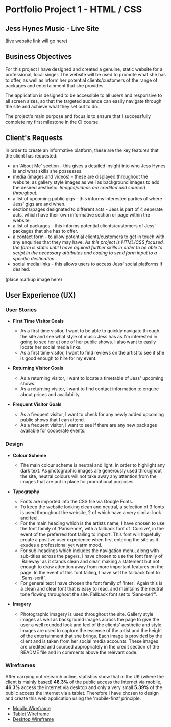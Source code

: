 # Portfolio Project 1 - HTML / CSS
## **Jess Hynes Music - Live Site**
(live website link will go here)

## **Business Objectives**

For this project I have designed and created a genuine, static website for a professional, local singer. The website will be used to promote what she has to offer, as well as inform her potential clients/customers of the range of packages and entertainment that she provides.

The application is designed to be accessible to all users and responsive to all screen sizes, so that the targeted audience can easily navigate through the site and achieve what they set out to do.

The project's main purpose and focus is to ensure that I successfully complete my first milestone in the CI course.

## Client's Requests

In order to create an informative platform, these are the key features that the client has requested:
- an 'About Me' section - this gives a detailed insight into who Jess Hynes is and what skills she possesses.
- media (images and videos) - these are displayed throughout the website, as gallery style images as well as background images to add the desired aesthetic. *Images/videos are credited and sourced throughout.*
- a list of upcoming public gigs - this informs interested parties of where Jess' gigs are and when.
- sections/pages designated to different acts - Jess is part of 4 seperate acts, which have their own informative section or page within the website.
- a list of packages - this informs potential clients/customers of Jess' packages that she has to offer.
- a contact form - to allow potential clients/customers to get in touch with any enquiries that they may have. *As this project is HTML/CSS focused, the form is static until I have aquired further skills in order to be able to script in the necessary attributes and coding to send form input to a specific destination.*
- social media links - this allows users to access Jess' social platforms if desired.

(place markup image here)

## **User Experience (UX)**
### User Stories
- **First Time Visitor Goals**
  - As a first time visitor, I want to be able to quickly navigate through the site and see what style of music Jess has as I'm interested in going to see her at one of her public shows. I also want to easily locate her social media links.
  - As a first time visitor, I want to find reviews on the artist to see if she is good enough to hire for my event.

- **Returning Visitor Goals**
  - As a returning visitor, I want to locate a timetable of Jess' upcoming shows.
  - As a returning visitor, I want to find contact information to enquire about prices and availability.

- **Frequent Visitor Goals**
  - As a frequent visitor, I want to check for any newly added upcoming public shows that I can attend.
  - As a frequent visitor, I want to see if there are any new packages available for cooperate events.

### Design
- **Colour Scheme**
  
  - The main colour scheme is neutral and light, in order to highlight any dark text. As photographic images are generously used throughout the site, neutral colours will not take away any attention from the images that are put in place for promotional purposes.
  
- **Typography**

  - Fonts are imported into the CSS file via Google Fonts.
  - To keep the website looking clean and neutral, a selection of 3 fonts is used throughout the website, 2 of which have a very similar look and feel.
  - For the main heading which is the artists name, I have chosen to use the font family of 'Parisienne', with a fallback font of 'Cursive', in the event of the preferred font failing to import. This font will hopefully create a positive user experience when first entering the site as it exudes a professional yet warm mood.
  - For sub-headings which includes the navigation menu, along with sub-titles across the page/s, I have chosen to use the font family of 'Raleway' as it stands clean and clear, making a statement but not enough to draw attention away from more important features on the page. In the event of this font failing, I have set the fallback font to 'Sans-serif'.
  - For general text I have chosen the font family of 'Inter'. Again this is a clean and clear font that is easy to read, and maintains the neutral tone flowing throughout the site. Fallback font set to 'Sans-serif'.

- **Imagery**

  - Photographic imagery is used throughout the site. Gallery style images as well as background images across the page to give the user a well rounded look and feel of the clients' aesthetic and style. Images are used to capture the essense of the artist and the height of the entertainment that she brings.
  Each image is provided by the client and is taken from her social media accounts. These images are credited and sourced appropriately in the credit section of the README file and in comments above the relevant code.

### Wireframes
After carrying out research online, statistics show that in the UK (where the client is mainly based) **48.3%** of the public access the internet via mobile, **46.3%** access the internet via desktop and only a very small **5.39%** of the public access the internet via a tablet.
Therefore I have chosen to design and create this web application using the 'mobile-first' principle. 
- [Mobile Wireframe](mobile-wf.md)
- [Tablet Wireframe](tablet-wf.md)
- [Desktop Wireframe](desktop-wf.md)